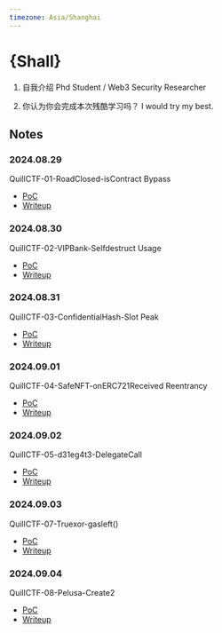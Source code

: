 ```yaml
---
timezone: Asia/Shanghai
---
```


# {Shall}

1. 自我介绍
Phd Student / Web3 Security Researcher

2. 你认为你会完成本次残酷学习吗？
I would try my best.

## Notes

<!-- Content_START -->

### 2024.08.29
QuillCTF-01-RoadClosed-isContract Bypass
- [PoC](./Writeup/Shall/road-closed/roadclosed.t.sol)
- [Writeup](./Writeup/Shall/road-closed/writeup.md)

### 2024.08.30
QuillCTF-02-VIPBank-Selfdestruct Usage
- [PoC](./Writeup/Shall/vip-bank/vipbank.t.sol)
- [Writeup](./Writeup/Shall/vip-bank/writeup.md)

### 2024.08.31
QuillCTF-03-ConfidentialHash-Slot Peak
- [PoC](./Writeup/Shall/confidential-hash/confidentailhash.t.sol)
- [Writeup](./Writeup/Shall/confidential-hash/writeup.md)

### 2024.09.01
QuillCTF-04-SafeNFT-onERC721Received Reentrancy
- [PoC](./Writeup/Shall/safeNFT/safeNFT.t.sol)
- [Writeup](./Writeup/Shall/safeNFT/writeup.md)

### 2024.09.02
QuillCTF-05-d31eg4t3-DelegateCall
- [PoC](./Writeup/Shall/d31eg4t3/d31eg4t3.t.sol)
- [Writeup](./Writeup/Shall/d31eg4t3/writeup.md)

### 2024.09.03
QuillCTF-07-Truexor-gasleft()
- [PoC](./Writeup/Shall/true-xor/truexor.t.sol)
- [Writeup](./Writeup/Shall/true-xor/writeup.md)

### 2024.09.04
QuillCTF-08-Pelusa-Create2
- [PoC](./Writeup/Shall/pelusa/pelusa.t.sol)
- [Writeup](./Writeup/Shall/pelusa/writeup.md)

<!-- Content_END -->
